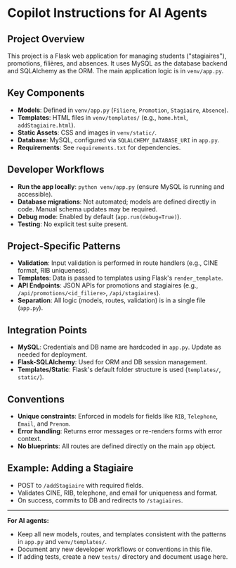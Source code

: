 # Copilot Instructions for AI Agents

## Project Overview
This project is a Flask web application for managing students ("stagiaires"), promotions, filières, and absences. It uses MySQL as the database backend and SQLAlchemy as the ORM. The main application logic is in `venv/app.py`.

## Key Components
- **Models**: Defined in `venv/app.py` (`Filiere`, `Promotion`, `Stagiaire`, `Absence`).
- **Templates**: HTML files in `venv/templates/` (e.g., `home.html`, `addStagiaire.html`).
- **Static Assets**: CSS and images in `venv/static/`.
- **Database**: MySQL, configured via `SQLALCHEMY_DATABASE_URI` in `app.py`.
- **Requirements**: See `requirements.txt` for dependencies.

## Developer Workflows
- **Run the app locally**: `python venv/app.py` (ensure MySQL is running and accessible).
- **Database migrations**: Not automated; models are defined directly in code. Manual schema updates may be required.
- **Debug mode**: Enabled by default (`app.run(debug=True)`).
- **Testing**: No explicit test suite present.

## Project-Specific Patterns
- **Validation**: Input validation is performed in route handlers (e.g., CINE format, RIB uniqueness).
- **Templates**: Data is passed to templates using Flask's `render_template`.
- **API Endpoints**: JSON APIs for promotions and stagiaires (e.g., `/api/promotions/<id_filiere>`, `/api/stagiaires`).
- **Separation**: All logic (models, routes, validation) is in a single file (`app.py`).

## Integration Points
- **MySQL**: Credentials and DB name are hardcoded in `app.py`. Update as needed for deployment.
- **Flask-SQLAlchemy**: Used for ORM and DB session management.
- **Templates/Static**: Flask's default folder structure is used (`templates/`, `static/`).

## Conventions
- **Unique constraints**: Enforced in models for fields like `RIB`, `Telephone`, `Email`, and `Prenom`.
- **Error handling**: Returns error messages or re-renders forms with error context.
- **No blueprints**: All routes are defined directly on the main `app` object.

## Example: Adding a Stagiaire
- POST to `/addStagiaire` with required fields.
- Validates CINE, RIB, telephone, and email for uniqueness and format.
- On success, commits to DB and redirects to `/stagiaires`.

---

**For AI agents:**
- Keep all new models, routes, and templates consistent with the patterns in `app.py` and `venv/templates/`.
- Document any new developer workflows or conventions in this file.
- If adding tests, create a new `tests/` directory and document usage here.
